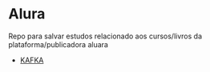 # Alura
Repo para salvar estudos relacionado aos cursos/livros da plataforma/publicadora aluara
* [KAFKA](https://github.com/Gabriel110/Alura/tree/apache-kafka-e-spring-boot-comunicacao-assincrona-entre-microsservicos)
